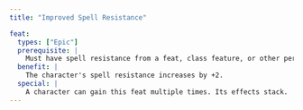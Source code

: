 ```yaml
---
title: "Improved Spell Resistance"

feat:
  types: ["Epic"]
  prerequisite: |
    Must have spell resistance from a feat, class feature, or other permanent effect.
  benefit: |
    The character's spell resistance increases by +2.
  special: |
    A character can gain this feat multiple times. Its effects stack.
---
```

